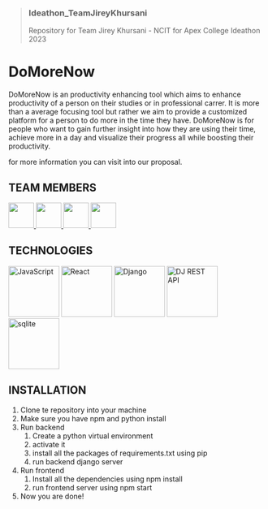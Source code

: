 >### Ideathon_TeamJireyKhursani
>Repository for Team Jirey Khursani - NCIT for Apex College Ideathon 2023

# DoMoreNow
DoMoreNow is an productivity enhancing tool which aims to enhance productivity of a person on their studies or in professional carrer. It is more than a average focusing tool but rather we aim to provide a customized platform for a person to do more in the time they have. DoMoreNow is for people who want to gain further insight into how they are using their time, achieve more in a day and visualize their progress all while boosting their productivity.

for more information you can visit into our proposal.

## TEAM MEMBERS
<a href="https://github.com/Bibekdhkl"><img src="https://github.com/Bibekdhkl.png" width="50" height="50"> </a>
<a href="https://github.com/ThePrinceKushwaha"><img src="https://github.com/ThePrinceKushwaha.png" width="50" height="50"> </a>
<a href="https://github.com/FancyCodeMaster"><img src="https://github.com/FancyCodeMaster.png" width="50" height="50"> </a>
<a href="https://github.com/bishalx0"><img src="https://github.com/bishalx0.png" width="50" height="50"> </a>

## TECHNOLOGIES
<img alt="JavaScript" src="https://upload.wikimedia.org/wikipedia/commons/6/6a/JavaScript-logo.png" height="100px">
<img alt="React" src="https://reactjs.org/logo-og.png" height="100px">
<img alt="Django" src="https://static.djangoproject.com/img/logos/django-logo-negative.1d528e2cb5fb.png" height="100px">
<img alt="DJ REST API" src="https://www.django-rest-framework.org/img/logo.png" height="100px">
<img alt="sqlite" src="https://upload.wikimedia.org/wikipedia/commons/thumb/3/38/SQLite370.svg/2560px-SQLite370.svg.png" height="100px">

## INSTALLATION
1. Clone te repository into your machine
2. Make sure you have npm and python install
3. Run backend
   1. Create a python virtual environment
   2. activate it
   3. install all the packages of requirements.txt using pip
   4. run backend django server
4. Run frontend
   1. Install all the dependencies using npm install
   2. run frontend server using npm start
5. Now you are done!

